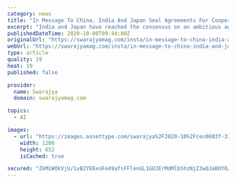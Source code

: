 ```yaml
---
category: news
title: "In Message To China, India And Japan Seal Agreements For Cooperation In 5G Tech And Artificial Intelligence"
excerpt: "India and Japan have reached the consensus on an ambitious agreement of cooperation in 5G technology, artificial intelligence and several other crucial fields. The agreement on various crucial subjects holds significance as it comes when both the countries are dealing with Chinese hostilities at various fronts."
publishedDateTime: 2020-10-08T09:44:00Z
originalUrl: "https://swarajyamag.com/insta/in-message-to-china-india-and-japan-seal-agreements-for-cooperation-in-5g-tech-and-artificial-intelligence"
webUrl: "https://swarajyamag.com/insta/in-message-to-china-india-and-japan-seal-agreements-for-cooperation-in-5g-tech-and-artificial-intelligence"
type: article
quality: 19
heat: 19
published: false

provider:
  name: Swarajya
  domain: swarajyamag.com

topics:
  - AI

images:
  - url: "https://images.assettype.com/swarajya%2F2020-10%2Fcec0603f-33cc-451f-88a6-5b9e32cc4ffc%2FEjtEIa5U8AEBRo6.jpeg?w=1200&auto=format%2Ccompress&ogImage=true"
    width: 1200
    height: 652
    isCached: true

secured: "ZkMiWOkVjU/1vB2YE6xnFo49afsFFlenGL1GUJErMdMlb5hzNjZ3wQJaBUYO/wn8oAQs9+GaJFyX97tyvs4DAsC5hhZ8cVNnRgRt1BEg6tVJ8umPbH+LYZ4DGxl1XGmgi6cbC57sEUpL6B9GdSX+E9/tThmRectd9JQbJcNLgDNtUUKCUNhcrOsq3CL8lR9PIrsnTT1dXYHqT3W/OMVQ2Y68tcgWXeb3Av++ho2tSr6ihsN0OBI8hPsGkPAWcdPnG8xrbmlm+e8rR3A81vbkQIrpmBiY9yY/dG6LhHv7LPRgLZ/31alwZx3fKFe/njLMRJ72aUvEFkMfjGH4SC4AG8bzTjH3xxXrupRiAdDSBHc=;3Kw9XvXfhvucIIwYyQogXQ=="
---
```


